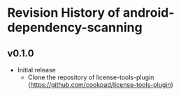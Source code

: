 # Revision History of android-dependency-scanning

## v0.1.0
 - Initial release
   * Clone the repository of license-tools-plugin (https://github.com/cookpad/license-tools-plugin)

